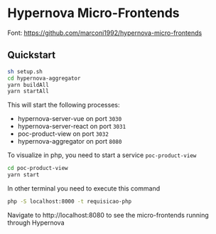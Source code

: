# Hypernova Micro-Frontends
Font: https://github.com/marconi1992/hypernova-micro-frontends

## Quickstart

```sh
sh setup.sh
cd hypernova-aggregator
yarn buildAll
yarn startAll
```

This will start the following processes:
- hypernova-server-vue on port `3030`
- hypernova-server-react on port `3031`
- poc-product-view on port `3032`
- hypernova-aggregator on port `8080`

To visualize in php, you need to start a service `poc-product-view`
```sh
cd poc-product-view
yarn start
```

In other terminal you need to execute this command
```sh
php -S localhost:8000 -t requisicao-php
```

Navigate to http://localhost:8080 to see the micro-frontends running through Hypernova
